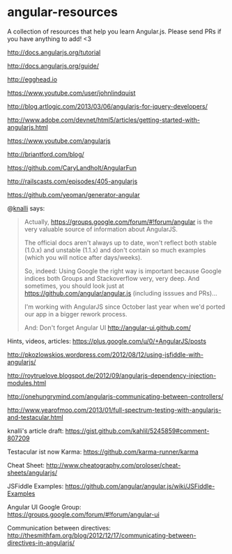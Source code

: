 angular-resources
=================

A collection of resources that help you learn Angular.js. Please send PRs if you have anything to add! <3

http://docs.angularjs.org/tutorial

http://docs.angularjs.org/guide/

http://egghead.io

https://www.youtube.com/user/johnlindquist

http://blog.artlogic.com/2013/03/06/angularjs-for-jquery-developers/

http://www.adobe.com/devnet/html5/articles/getting-started-with-angularjs.html

https://www.youtube.com/angularjs

http://briantford.com/blog/

https://github.com/CaryLandholt/AngularFun

http://railscasts.com/episodes/405-angularjs

https://github.com/yeoman/generator-angular

@[knalli](http://github.com/knalli) says:

> Actually, https://groups.google.com/forum/#!forum/angular is the very valuable source of information about AngularJS.
>
> The official docs aren't always up to date, won't reflect both stable (1.0.x) and unstable (1.1.x) and don't contain so much examples (which you will notice after days/weeks).
>
> So, indeed: Using Google the right way is important because Google indices both Groups and Stackoverflow very, very deep. And sometimes, you should look just at https://github.com/angular/angular.js (including isssues and PRs)...
>
> I'm working with AngularJS since October last year when we'd ported our app in a bigger rework process.
>
> And: Don't forget Angular UI http://angular-ui.github.com/

Hints, videos, articles: https://plus.google.com/u/0/+AngularJS/posts

http://pkozlowskios.wordpress.com/2012/08/12/using-jsfiddle-with-angularjs/

http://roytruelove.blogspot.de/2012/09/angularjs-dependency-injection-modules.html

http://onehungrymind.com/angularjs-communicating-between-controllers/

http://www.yearofmoo.com/2013/01/full-spectrum-testing-with-angularjs-and-testacular.html

knalli's article draft: https://gist.github.com/kahlil/5245859#comment-807209

Testacular ist now Karma: https://github.com/karma-runner/karma

Cheat Sheet: http://www.cheatography.com/proloser/cheat-sheets/angularjs/

JSFiddle Examples: https://github.com/angular/angular.js/wiki/JSFiddle-Examples

Angular UI Google Group: https://groups.google.com/forum/#!forum/angular-ui

Communication between directives: http://thesmithfam.org/blog/2012/12/17/communicating-between-directives-in-angularjs/

